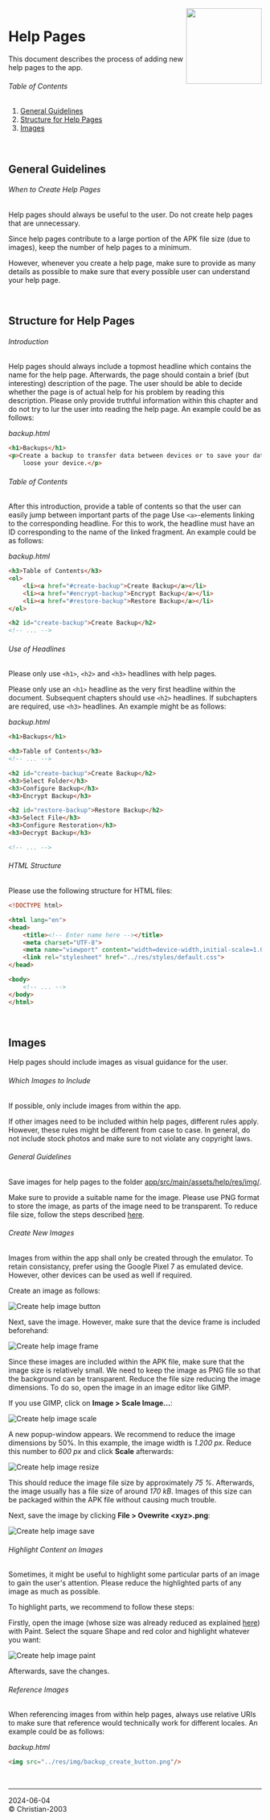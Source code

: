 <img src="../img/icon.png" height="150" align="right"/>

# Help Pages
This document describes the process of adding new help pages to the app.

###### Table of Contents
1. [General Guidelines](#general-guidelines)
2. [Structure for Help Pages](#structure-for-help-pages)
3. [Images](#images)

<br/>

## General Guidelines

###### When to Create Help Pages
Help pages should always be useful to the user. Do not create help pages that are unnecessary.

Since help pages contribute to a large portion of the APK file size (due to images), keep the number of help pages to a minimum.

However, whenever you create a help page, make sure to provide as many details as possible to make sure that every possible user can understand your help page.

<br/>

## Structure for Help Pages

###### Introduction
Help pages should always include a topmost headline which contains the name for the help page. Afterwards, the page should contain a brief (but interesting) description of the page. The user should be able to decide whether the page is of actual help for his problem by reading this description. Please only provide truthful information within this chapter and do not try to lur the user into reading the help page. An example could be as follows:

_backup.html_
```html
<h1>Backups</h1>
<p>Create a backup to transfer data between devices or to save your data somewhere else in case you
    loose your device.</p>
```

###### Table of Contents
After this introduction, provide a table of contents so that the user can easily jump between important parts of the page Use `<a>`-elements linking to the corresponding headline. For this to work, the headline must have an ID corresponding to the name of the linked fragment. An example could be as follows:

_backup.html_
```html
<h3>Table of Contents</h3>
<ol>
    <li><a href="#create-backup">Create Backup</a></li>
    <li><a href="#encrypt-backup">Encrypt Backup</a></li>
    <li><a href="#restore-backup">Restore Backup</a></li>
</ol>

<h2 id="create-backup">Create Backup</h2>
<!-- ... -->
```

###### Use of Headlines
Please only use `<h1>`, `<h2>` and `<h3>` headlines with help pages.

Please only use an `<h1>` headline as the very first headline within the document. Subsequent chapters should use `<h2>` headlines. If subchapters are required, use `<h3>` headlines. An example might be as follows:

_backup.html_
```html
<h1>Backups</h1>

<h3>Table of Contents</h3>
<!-- ... -->

<h2 id="create-backup">Create Backup</h2>
<h3>Select Folder</h3>
<h3>Configure Backup</h3>
<h3>Encrypt Backup</h3>

<h2 id="restore-backup">Restore Backup</h2>
<h3>Select File</h3>
<h3>Configure Restoration</h3>
<h3>Decrypt Backup</h3>

<!-- ... -->
```

###### HTML Structure
Please use the following structure for HTML files:

```html
<!DOCTYPE html>

<html lang="en">
<head>
    <title><!-- Enter name here --></title>
    <meta charset="UTF-8">
    <meta name="viewport" content="width=device-width,initial-scale=1.0">
    <link rel="stylesheet" href="../res/styles/default.css">
</head>

<body>
    <!-- ... -->
</body>
</html>
```

<br/>

## Images
Help pages should include images as visual guidance for the user.

###### Which Images to Include
If possible, only include images from within the app.

If other images need to be included within help pages, different rules apply. However, these rules might be different from case to case. In general, do not include stock photos and make sure to not violate any copyright laws.

###### General Guidelines
Save images for help pages to the folder [app/src/main/assets/help/res/img/](./../../app/src/main/assets/help/res/img/).

Make sure to provide a suitable name for the image. Please use PNG format to store the image, as parts of the image need to be transparent. To reduce file size, follow the steps described [here](#create-new-images).

###### Create New Images
Images from within the app shall only be created through the emulator. To retain consistancy, prefer using the Google Pixel 7 as emulated device. However, other devices can be used as well if required.

Create an image as follows:

![Create help image button](./../img/development/create_help_image_button.png)

Next, save the image. However, make sure that the device frame is included beforehand:

![Create help image frame](./../img/development/create_help_image_frame.png)

Since these images are included within the APK file, make sure that the image size is relatively small. We need to keep the image as PNG file so that the background can be transparent. Reduce the file size reducing the image dimensions. To do so, open the image in an image editor like GIMP.

If you use GIMP, click on **Image > Scale Image...**:

![Create help image scale](./../img/development/create_help_image_scale.png)

A new popup-window appears. We recommend to reduce the image dimensions by 50%. In this example, the image width is _1.200 px_. Reduce this number to _600 px_ and click **Scale** afterwards:

![Create help image resize](./../img/development/create_help_image_resize.png)

This should reduce the image file size by approximately _75 %_. Afterwards, the image usually has a file size of around _170 kB_. Images of this size can be packaged within the APK file without causing much trouble.

Next, save the image by clicking **File > Ovewrite &lt;xyz&gt;.png**:

![Create help image save](./../img/development/create_help_image_save.png)

###### Highlight Content on Images
Sometimes, it might be useful to highlight some particular parts of an image to gain the user's attention. Please reduce the highlighted parts of any image as much as possible.

To highlight parts, we recommend to follow these steps:

Firstly, open the image (whose size was already reduced as explained [here](#create-new-images)) with Paint. Select the square Shape and red color and highlight whatever you want:

![Create help image paint](./../img/development/create_help_image_paint.png)

Afterwards, save the changes.

###### Reference Images
When referencing images from within help pages, always use relative URIs to make sure that reference would technically work for different locales. An example could be as follows:

_backup.html_
```html
<img src="../res/img/backup_create_button.png"/>
```

<br/>

***
2024-06-04  
&copy; Christian-2003
